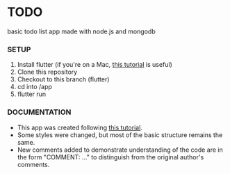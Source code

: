 # TODO
basic todo list app made with node.js and mongodb

### SETUP
1. Install flutter (if you're on a Mac, [this tutorial](https://www.geeksforgeeks.org/flutter-installation-on-macos/) is useful)
2. Clone this repository
3. Checkout to this branch (flutter)
4. cd into /app
7. flutter run

### DOCUMENTATION
* This app was created following [this tutorial](https://daily-dev-tips.com/posts/build-a-todo-list-app-with-flutter/).
* Some styles were changed, but most of the basic structure remains the same.
* New comments added to demonstrate understanding of the code are in the form "COMMENT: ..." to distinguish from the original author's comments.
